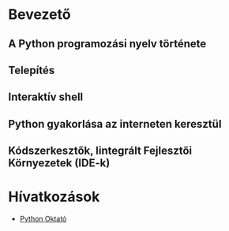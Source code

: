 # Bevezető

## A Python programozási nyelv története

## Telepítés

## Interaktív shell

## Python gyakorlása az interneten keresztül

## Kódszerkesztők, Iintegrált Fejlesztői Környezetek (IDE-k)

# Hívatkozások

- [Python Oktató](http://pythontutorial.pergamen.hu/downloads/tut.pdf)
